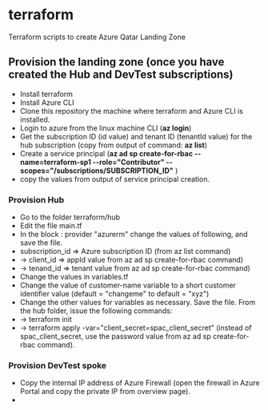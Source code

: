 # terraform
Terraform scripts to create Azure Qatar Landing Zone

## Provision the landing zone (once you have created the Hub and DevTest subscriptions)
* Install terraform 
* Install Azure CLI
* Clone this repository the machine where terraform and Azure CLI is installed. 
* Login to azure from the linux machine CLI (**az login**)
* Get the subscription ID (id value) and tenant ID (tenantId value) for the hub subscription (copy from output of command:   **az list**)
* Create a service principal (**az ad sp create-for-rbac --name=terraform-sp1 --role="Contributor" --scopes="/subscriptions/SUBSCRIPTION_ID"** )
* copy the values from output of service principal creation. 

### Provision Hub 
* Go to the folder terraform/hub
* Edit the file main.tf 
* In the block : provider "azurerm" change the values of following, and save the file. 
*  subscription_id => Azure subscription ID (from az list command)
*  -> client_id => appId value from az ad sp create-for-rbac command)
*  -> tenand_id => tenant value from az ad sp create-for-rbac command)
* Change the values in variables.tf
* Change the value of customer-name variable to a short customer identifier value (default = "changeme" to default = "xyz")
* Change the other values for variables as necessary. Save the file. 
From the hub folder, issue the following commands: 
* -> terraform init
* -> terraform apply -var="client_secret=spac_client_secret"  (instead of spac_client_secret, use the password value from az ad sp create-for-rbac command). 

### Provision DevTest spoke
* Copy the internal IP address of Azure Firewall (open the firewall in Azure Portal and copy the private IP from overview page). 
* 
